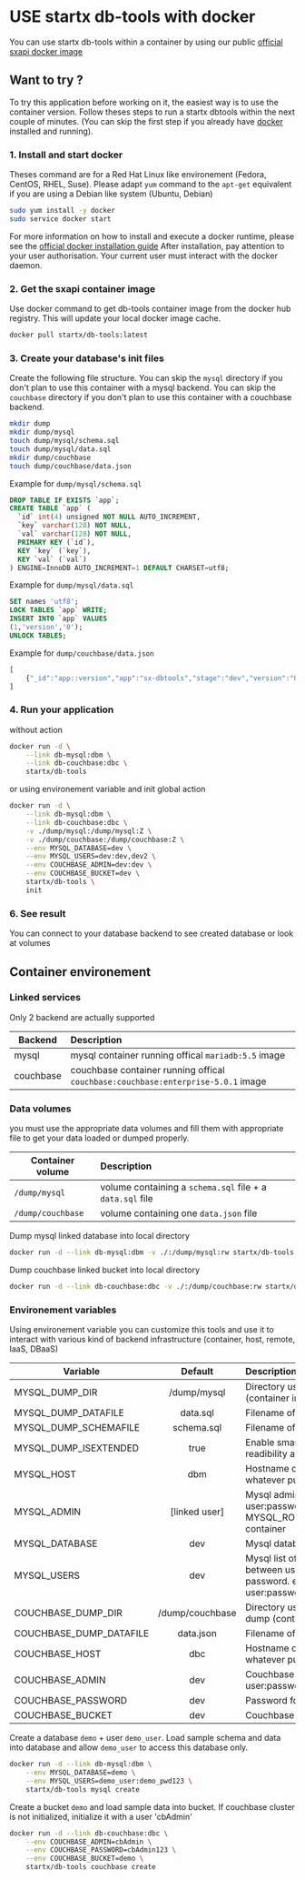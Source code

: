 # USE startx db-tools with docker

You can use startx db-tools within a container by using our public 
[official sxapi docker image](https://hub.docker.com/r/startx/db-tools/)

## Want to try ?

To try this application before working on it, the easiest way 
is to use the container version. Follow theses steps to run
a startx dbtools within the next couple of minutes. 
(You can skip the first step if you already have [docker](https://www.docker.com)
installed and running).

### 1. Install and start docker

Theses command are for a Red Hat Linux like
environement (Fedora, CentOS, RHEL, Suse). Please adapt `yum` command to the 
```apt-get``` equivalent if you are using a Debian like system (Ubuntu, Debian)

```bash
sudo yum install -y docker
sudo service docker start
```
For more information on how to install and execute a docker runtime, please see
the [official docker installation guide](https://docs.docker.com/engine/installation/)
After installation, pay attention to your user authorisation. Your current user
must interact with the docker daemon.

### 2. Get the sxapi container image

Use docker command to get db-tools container image from the docker hub registry. 
This will update your local docker image cache.

```bash
docker pull startx/db-tools:latest
```

### 3. Create your database's init files 

Create the following file structure. 
You can skip the `mysql` directory if you don't plan to use this container with a mysql backend. 
You can skip the `couchbase` directory if you don't plan to use this container with a couchbase backend. 

```bash
mkdir dump
mkdir dump/mysql
touch dump/mysql/schema.sql
touch dump/mysql/data.sql
mkdir dump/couchbase
touch dump/couchbase/data.json
```

Example for `dump/mysql/schema.sql`
```sql
DROP TABLE IF EXISTS `app`;
CREATE TABLE `app` (
  `id` int(4) unsigned NOT NULL AUTO_INCREMENT,
  `key` varchar(128) NOT NULL,
  `val` varchar(128) NOT NULL,
  PRIMARY KEY (`id`),
  KEY `key` (`key`),
  KEY `val` (`val`)
) ENGINE=InnoDB AUTO_INCREMENT=1 DEFAULT CHARSET=utf8;
```

Example for `dump/mysql/data.sql`
```sql
SET names 'utf8';
LOCK TABLES `app` WRITE;
INSERT INTO `app` VALUES 
(1,'version','0');
UNLOCK TABLES;
```

Example for `dump/couchbase/data.json`
```javascript
[
    {"_id":"app::version","app":"sx-dbtools","stage":"dev","version":"0.1.8"}
]
```

### 4. Run your application

without action

```bash
docker run -d \
    --link db-mysql:dbm \
    --link db-couchbase:dbc \
    startx/db-tools
```

or using environement variable and init global action

```bash
docker run -d \
    --link db-mysql:dbm \
    --link db-couchbase:dbc \
    -v ./dump/mysql:/dump/mysql:Z \
    -v ./dump/couchbase:/dump/couchbase:Z \
    --env MYSQL_DATABASE=dev \
    --env MYSQL_USERS=dev:dev,dev2 \
    --env COUCHBASE_ADMIN=dev:dev \
    --env COUCHBASE_BUCKET=dev \
    startx/db-tools \
    init
```

### 6. See result

You can connect to your database backend to see created database or look at volumes 

## Container environement

### Linked services

Only 2 backend are actually supported

| Backend   | Description
|-----------|:------------
| mysql     | mysql container running offical `mariadb:5.5` image
| couchbase | couchbase container running offical `couchbase:couchbase:enterprise-5.0.1` image


### Data volumes

you must use the appropriate data volumes and fill them with appropriate file to get your data
loaded or dumped properly.

| Container volume   | Description
|--------------------|:------------
| `/dump/mysql`      | volume containing a `schema.sql` file + a `data.sql` file
| `/dump/couchbase`  | volume containing one `data.json` file

Dump mysql linked database into local directory
```bash
docker run -d --link db-mysql:dbm -v ./:/dump/mysql:rw startx/db-tools mysql dump
```
Dump couchbase linked bucket into local directory
```bash
docker run -d --link db-couchbase:dbc -v ./:/dump/couchbase:rw startx/db-tools couchbase dump
```

### Environement variables

Using environement variable you can customize this tools and use it to interact with
various kind of backend infrastructure (container, host, remote, IaaS, DBaaS)

| Variable                 | Default         | Description
|--------------------------|:---------------:|:---------------
| MYSQL_DUMP_DIR           | /dump/mysql     | Directory used for save and restore mysql dump (container internal path)
| MYSQL_DUMP_DATAFILE      | data.sql        | Filename of the sql data dump file
| MYSQL_DUMP_SCHEMAFILE    | schema.sql      | Filename of the sql schema dump file
| MYSQL_DUMP_ISEXTENDED    | true            | Enable smart extended dump for fast load, readibility and versioning
| MYSQL_HOST               | dbm             | Hostname of the mysql database. Could use whatever public IP or DSN.
| MYSQL_ADMIN              | [linked user]   | Mysql admin user and password (ex: user:password). Default will use root and MYSQL_ROOT_PASSWORD found into the linked container
| MYSQL_DATABASE           | dev             | Mysql database name to use or create
| MYSQL_USERS              | dev             | Mysql list of users to the database "," is separator between users and ":" between user and his password. ex : user:password,user2:user2Password,user3,user4
| COUCHBASE_DUMP_DIR       | /dump/couchbase | Directory used for save and restore couchbase dump (container internal path)
| COUCHBASE_DUMP_DATAFILE  | data.json       | Filename of the json data dump file
| COUCHBASE_HOST           | dbc             | Hostname of the couchbase database. Could use whatever public IP or DSN.
| COUCHBASE_ADMIN          | dev             | Couchbase admin user and password (ex: user:password)
| COUCHBASE_PASSWORD       | dev             | Password for the couchbase admin user
| COUCHBASE_BUCKET         | dev             | Couchbase bucket name to use or create

Create a database `demo` + user `demo_user`. Load sample schema and data into database
and allow `demo_user` to access this database only.
```bash
docker run -d --link db-mysql:dbm \
    --env MYSQL_DATABASE=demo \
    --env MYSQL_USERS=demo_user:demo_pwd123 \
    startx/db-tools mysql create
```

Create a bucket `demo` and load sample data into bucket. If couchbase cluster is not initialized,
initialize it with a user 'cbAdmin'
```bash
docker run -d --link db-couchbase:dbc \
    --env COUCHBASE_ADMIN=cbAdmin \
    --env COUCHBASE_PASSWORD=cbAdmin123 \
    --env COUCHBASE_BUCKET=demo \
    startx/db-tools couchbase create
```
